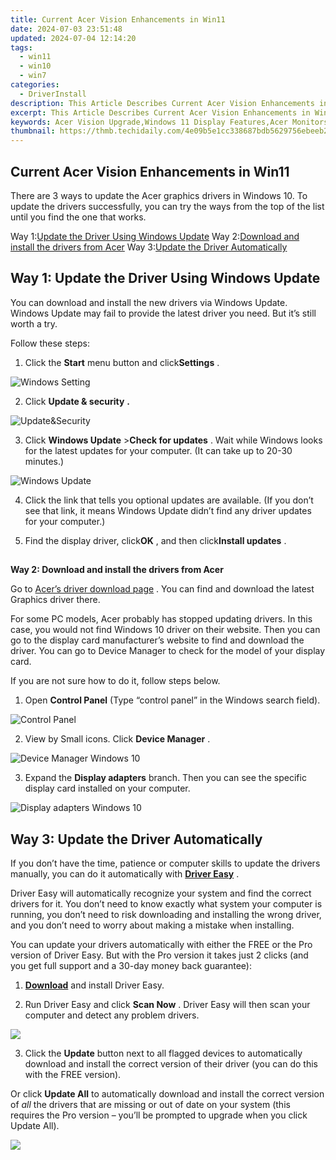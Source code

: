 ```yaml
---
title: Current Acer Vision Enhancements in Win11
date: 2024-07-03 23:51:48
updated: 2024-07-04 12:14:20
tags:
  - win11
  - win10
  - win7
categories:
  - DriverInstall
description: This Article Describes Current Acer Vision Enhancements in Win11
excerpt: This Article Describes Current Acer Vision Enhancements in Win11
keywords: Acer Vision Upgrade,Windows 11 Display Features,Acer Monitors and Windows Compatibility,Enhanced Display Technology,Acer Vision Sync with Windows 11,Improved Visuals in Win11 for Acer Users,Acer Vision Optimization with Latest Windows OS
thumbnail: https://thmb.techidaily.com/4e09b5e1cc338687bdb5629756ebeeb2fe654043864239ecb486e820200a0bb1.jpg
---
```


## Current Acer Vision Enhancements in Win11

 There are 3 ways to update the Acer graphics drivers in Windows 10\. To update the drivers successfully, you can try the ways from the top of the list until you find the one that works.

 Way 1:[Update the Driver Using Windows Update](#way1)
 Way 2:[Download and install the drivers from Acer](#way2)
 Way 3:[Update the Driver Automatically](#way3)

## **Way 1: Update the Driver Using Windows Update**

 You can download and install the new drivers via Windows Update. Windows Update may fail to provide the latest driver you need. But it’s still worth a try.

 Follow these steps:  

 1) Click the **Start** menu button and click**Settings** .  

![Windows Setting](https://images.drivereasy.com/wp-content/uploads/2016/04/img_57106435a7634.png)

 2) Click **Update & security**   **.**

![Update&Security](https://images.drivereasy.com/wp-content/uploads/2016/08/img_57a95a1074c91.png)

 3) Click **Windows Update** \>**Check for updates** . Wait while Windows looks for the latest updates for your computer. (It can take up to 20-30 minutes.)

![Windows Update](https://images.drivereasy.com/wp-content/uploads/2016/08/img_57a95a2b53895.png)

 4) Click the link that tells you optional updates are available. (If you don’t see that link, it means Windows Update didn’t find any driver updates for your computer.)  
  
 5) Find the display driver, click**OK** , and then click**Install updates** .

##
  
**Way 2: Download and install the drivers from Acer**

 Go to [Acer’s driver download page](http://www.acer.com/ac/en/US/content/drivers) . You can find and download the latest Graphics driver there.
  
 For some PC models, Acer probably has stopped updating drivers. In this case, you would not find Windows 10 driver on their website. Then you can go to the display card manufacturer’s website to find and download the driver. You can go to Device Manager to check for the model of your display card.
  
 If you are not sure how to do it, follow steps below.  
  
 1) Open **Control Panel** (Type “control panel” in the Windows search field).

![Control Panel](https://images.drivereasy.com/wp-content/uploads/2016/04/img_5710616d048c1.png)

 2) View by Small icons. Click **Device Manager** .  
  
![Device Manager Windows 10](https://images.drivereasy.com/wp-content/uploads/2016/04/img_571061b786d94.png)
  
 3) Expand the **Display adapters** branch. Then you can see the specific display card installed on your computer.  

![Display adapters Windows 10](https://images.drivereasy.com/wp-content/uploads/2016/08/img_57a97af6b272a.jpg)
  
## **Way 3: Update the Driver Automatically**

 If you don’t have the time, patience or computer skills to update the drivers manually, you can do it automatically with **[Driver Easy](https://tools.techidaily.com/drivereasy/download/)**  .

 Driver Easy will automatically recognize your system and find the correct drivers for it. You don’t need to know exactly what system your computer is running, you don’t need to risk downloading and installing the wrong driver, and you don’t need to worry about making a mistake when installing.

 You can update your drivers automatically with either the FREE or the Pro version of Driver Easy. But with the Pro version it takes just 2 clicks (and you get full support and a 30-day money back guarantee):

 1) **[Download](https://tools.techidaily.com/drivereasy/download/)**   and install Driver Easy.

 2) Run Driver Easy and click **Scan Now** . Driver Easy will then scan your computer and detect any problem drivers.

![](https://images.drivereasy.com/wp-content/uploads/2017/09/img_59c8a7b13f6c9.jpg)

 3) Click the **Update** button next to all flagged devices to automatically download and install the correct version of their driver (you can do this with the FREE version).

 Or click **Update All**  to automatically download and install the correct version of _all_   the drivers that are missing or out of date on your system (this requires the Pro version – you’ll be prompted to upgrade when you click Update All).

![](https://images.drivereasy.com/wp-content/uploads/2017/09/img_59c8a7bb0bf63.jpg)

<ins class="adsbygoogle"
     style="display:block"
     data-ad-format="autorelaxed"
     data-ad-client="ca-pub-7571918770474297"
     data-ad-slot="1223367746"></ins>



<ins class="adsbygoogle"
     style="display:block"
     data-ad-client="ca-pub-7571918770474297"
     data-ad-slot="8358498916"
     data-ad-format="auto"
     data-full-width-responsive="true"></ins>
